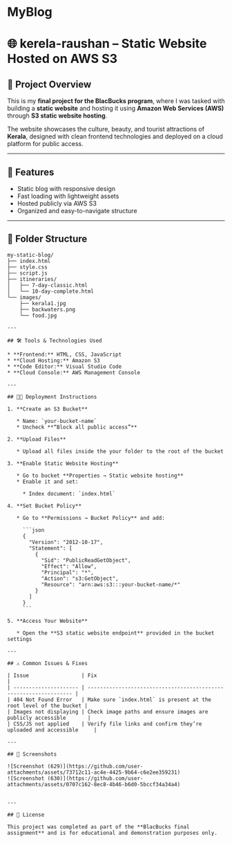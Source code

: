 # MyBlog
# 🌐 kerela-raushan – Static Website Hosted on AWS S3

## 📌 Project Overview

This is my **final project for the BlacBucks program**, where I was tasked with building a **static website** and hosting it using **Amazon Web Services (AWS)** through **S3 static website hosting**.

The website showcases the culture, beauty, and tourist attractions of **Kerala**, designed with clean frontend technologies and deployed on a cloud platform for public access.

---

## 🚀 Features

* Static blog with responsive design
* Fast loading with lightweight assets
* Hosted publicly via AWS S3
* Organized and easy-to-navigate structure

---

## 📁 Folder Structure

```
my-static-blog/
├── index.html
├── style.css
├── script.js
├── itineraries/
│   ├── 7-day-classic.html
│   └── 10-day-complete.html
└── images/
    ├── kerala1.jpg
    ├── backwaters.png
    └── food.jpg

---

## 🛠️ Tools & Technologies Used

* **Frontend:** HTML, CSS, JavaScript
* **Cloud Hosting:** Amazon S3
* **Code Editor:** Visual Studio Code
* **Cloud Console:** AWS Management Console

---

## 🧑‍💻 Deployment Instructions

1. **Create an S3 Bucket**

   * Name: `your-bucket-name`
   * Uncheck **“Block all public access”**

2. **Upload Files**

   * Upload all files inside the your folder to the root of the bucket

3. **Enable Static Website Hosting**

   * Go to bucket **Properties → Static website hosting**
   * Enable it and set:

     * Index document: `index.html`

4. **Set Bucket Policy**

   * Go to **Permissions → Bucket Policy** and add:

     ```json
     {
       "Version": "2012-10-17",
       "Statement": [
         {
           "Sid": "PublicReadGetObject",
           "Effect": "Allow",
           "Principal": "*",
           "Action": "s3:GetObject",
           "Resource": "arn:aws:s3:::your-bucket-name/*"
         }
       ]
     }
     ```

5. **Access Your Website**

   * Open the **S3 static website endpoint** provided in the bucket settings

---

## ⚠️ Common Issues & Fixes

| Issue                 | Fix                                                               |
| --------------------- | ----------------------------------------------------------------- |
| 404 Not Found Error   | Make sure `index.html` is present at the root level of the bucket |
| Images not displaying | Check image paths and ensure images are publicly accessible       |
| CSS/JS not applied    | Verify file links and confirm they’re uploaded and accessible     |

---

## 📸 Screenshots

![Screenshot (629)](https://github.com/user-attachments/assets/73712c11-ac4e-4425-9b64-c6e2ee359231)
![Screenshot (630)](https://github.com/user-attachments/assets/0707c162-8ec8-4b46-b6d0-5bccf34a34a4)


---

## 📄 License

This project was completed as part of the **BlacBucks final assignment** and is for educational and demonstration purposes only.


